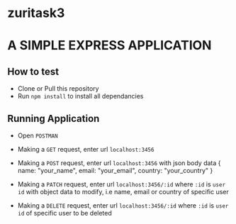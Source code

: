 # zuritask3
# A SIMPLE EXPRESS APPLICATION
## How to test
- Clone or Pull this repository
- Run `npm install` to install all dependancies
## Running Application
- Open `POSTMAN`
- Making a `GET` request, enter url `localhost:3456`
- Making  a `POST` request, enter url `localhost:3456` with json body data 
{
name: "your_name",
email: "your_email",
country: "your_country"
}

- Making  a `PATCH` request, enter url `localhost:3456/:id`  where `:id` is `user id` with object data to modify, i.e name, email or country of specific user
- Making  a `DELETE` request, enter url `localhost:3456/:id`  where `:id` is `user id`  of specific user to be deleted

